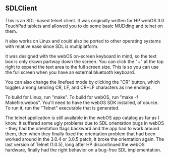 SDLClient
---------

This is an SDL-based telnet client. It was originally written for HP webOS 3.0
TouchPad tablets and allowed you to do some basic MUDding and telnet on them.

It also works on Linux and could also be ported to other operating systems with
relative ease since SDL is multiplatform.

It was designed with the webOS on-screen keyboard in mind, so the text box is
only drawn partway down the screen. You can click the "+" at the top right to
expand the text area to the full screen size. This is so you can use the full
screen when you have an external bluetooth keyboard.

You can also change the linefeed mode by clicking the "CR" button, which
toggles among sending CR, LF, and CR+LF characters as line endings.

To build for Linux, run "make". To build for webOS, run "make -f Makefile.webos".
You'll need to have the webOS SDK installed, of course. To run it, run the
"Telnet" executable that is generated.

The telnet application is still available in the webOS app catalog as far as I
know. It suffered some ugly problems due to SDL orientation bugs in webOS - 
they had the orientation flags backward and the app had to work around them,
then when they finally fixed the orientation problem that had been worked
around in the 3.0.4 or 3.0.5 patch, it broke the orientation again. The last
version of Telnet (1.0.5), long after HP discontinued the webOS hardware, 
finally had the right behavior on a bug-free SDL implementation.
